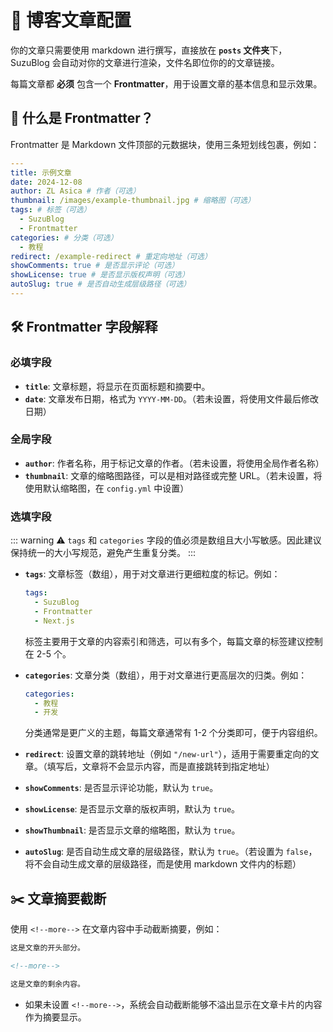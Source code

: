 # 📝 博客文章配置

你的文章只需要使用 markdown 进行撰写，直接放在 **`posts` 文件夹**下，SuzuBlog 会自动对你的文章进行渲染，文件名即位你的的文章链接。

每篇文章都 **必须** 包含一个 **Frontmatter**，用于设置文章的基本信息和显示效果。

## 🔖 什么是 Frontmatter？

Frontmatter 是 Markdown 文件顶部的元数据块，使用三条短划线包裹，例如：

```yaml
---
title: 示例文章
date: 2024-12-08
author: ZL Asica # 作者（可选）
thumbnail: /images/example-thumbnail.jpg # 缩略图（可选）
tags: # 标签（可选）
  - SuzuBlog
  - Frontmatter
categories: # 分类（可选）
  - 教程
redirect: /example-redirect # 重定向地址（可选）
showComments: true # 是否显示评论（可选）
showLicense: true # 是否显示版权声明（可选）
autoSlug: true # 是否自动生成层级路径（可选）
---
```

## 🛠️ Frontmatter 字段解释

### **必填字段**

- **`title`**: 文章标题，将显示在页面标题和摘要中。
- **`date`**: 文章发布日期，格式为 `YYYY-MM-DD`。（若未设置，将使用文件最后修改日期）

### **全局字段**

- **`author`**: 作者名称，用于标记文章的作者。（若未设置，将使用全局作者名称）
- **`thumbnail`**: 文章的缩略图路径，可以是相对路径或完整 URL。（若未设置，将使用默认缩略图，在 `config.yml` 中设置）

### **选填字段**

::: warning
⚠️ `tags` 和 `categories` 字段的值必须是数组且大小写敏感。因此建议保持统一的大小写规范，避免产生重复分类。
:::

- **`tags`**: 文章标签（数组），用于对文章进行更细粒度的标记。例如：

  ```yaml
  tags:
    - SuzuBlog
    - Frontmatter
    - Next.js
  ```

  标签主要用于文章的内容索引和筛选，可以有多个，每篇文章的标签建议控制在 2-5 个。

- **`categories`**: 文章分类（数组），用于对文章进行更高层次的归类。例如：

  ```yaml
  categories:
    - 教程
    - 开发
  ```

  分类通常是更广义的主题，每篇文章通常有 1-2 个分类即可，便于内容组织。

- **`redirect`**: 设置文章的跳转地址（例如 `"/new-url"`），适用于需要重定向的文章。（填写后，文章将不会显示内容，而是直接跳转到指定地址）
- **`showComments`**: 是否显示评论功能，默认为 `true`。
- **`showLicense`**: 是否显示文章的版权声明，默认为 `true`。
- **`showThumbnail`**: 是否显示文章的缩略图，默认为 `true`。
- **`autoSlug`**: 是否自动生成文章的层级路径，默认为 `true`。（若设置为 `false`，将不会自动生成文章的层级路径，而是使用 markdown 文件内的标题）

## ✂️ 文章摘要截断

使用 `<!--more-->` 在文章内容中手动截断摘要，例如：

```markdown
这是文章的开头部分。

<!--more-->

这是文章的剩余内容。
```

- 如果未设置 `<!--more-->`，系统会自动截断能够不溢出显示在文章卡片的内容作为摘要显示。
